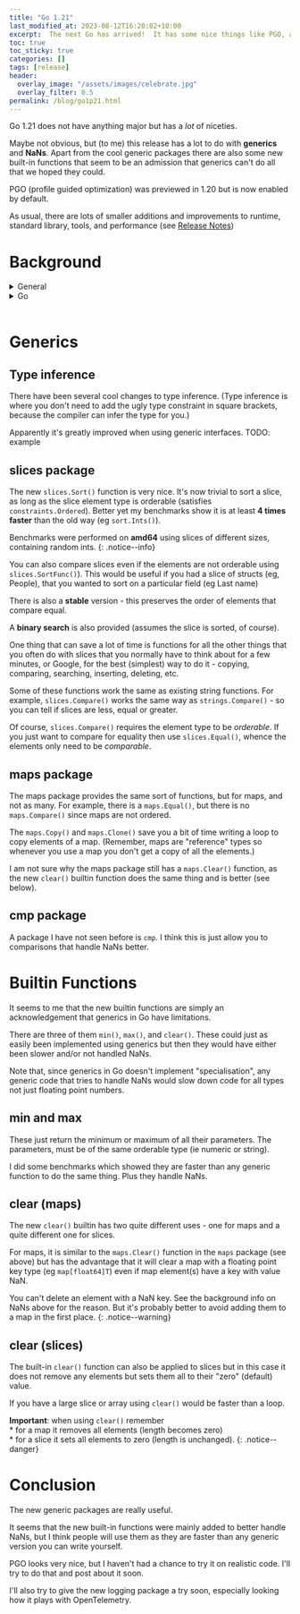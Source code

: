 ```yaml
---
title: "Go 1.21"
last_modified_at: 2023-08-12T16:20:02+10:00
excerpt:  The next Go has arrived!  It has some nice things like PGO, and `slices.Sort()`, but beware the pitfalls
toc: true
toc_sticky: true
categories: []
tags: [release]
header:
  overlay_image: "/assets/images/celebrate.jpg"
  overlay_filter: 0.5
permalink: /blog/go1p21.html
---
```


Go 1.21 does not have anything major but has a _lot_ of niceties.

Maybe not obvious, but (to me) this release has a lot to do with **generics** and **NaNs**.  Apart from the cool generic packages there are also some new built-in functions that seem to be an admission that generics can't do all that we hoped they could.

PGO (profile guided optimization) was previewed in 1.20 but is now enabled by default.

As usual, there are lots of smaller additions and  improvements to runtime, standard library, tools, and performance (see [Release Notes](https://tip.golang.org/doc/go1.21))

# Background

<details markdown="1">
<summary>General</summary>
Here's some background info on NaN ("not a number") as it helps understand the point of the built-in functions and the new `cmp` package.
{: .notice--info}

**NaN**

NaNs cause lots of problems. You may be wondering what the point of them is.

NaNs are part of the IEEE floating point specification (which is what Go uses for `float32` and `float64`). It's almost a ubiquitous standard for floating point numbers now. I believe all implementations of Go run on hardware with support (ie CPU instructions) for IEEE floating point numbers.

I'm not sure if this is documented but (from what I understand) some clever electrical engineers decided to invent special floating point values (NaNs) as a way to simplify error-handling.  Instead of an error (like divide by zero, or square root of -1) being signalled after every operation you can do a series of operations (add, multiply, etc) and you only have to check at the end if the final value is NaN to see if something went wrong.

Like other forms of "in-band signalling" this causes problems.

Comparing a value to NaN obviously should give a false result - right?  But what about comparing two NaNs to each other?  It would be very confusing if that gave a true result since they are not the same value (or even values at all).

Booleans can only be true or false.  There is no NaB (not a Boolean).  So comparing NaNs always gives false.

As Gophers, we know that using tricks to simplify error-handling is fraught with danger.  There are a lot of good things about IEEE floats but NaNs are a perennial source of problems.

**C++**

It's exciting that generic sorting has now made it into the Go Standard Library. 

I'll never forget when I first got hold of the (then new) C++ STL library, 25 years ago now.  The first thing I did was benchmark the sorting algorithms to compare against the traditional way - using the C standard library `qsort()` function.

At the time I did not appreciate how templates (C++ name for parametric polymorphism, ie generics) could provide performance _and_ type safety.

I was hoping that the STL sort algorithm would be faster.  I was astounded that STL sorting ran at least 5 times faster than the equivalent use of `qsort()`.

There are similar improvements, in speed and type-safety, using Go's `slices.Sort()`. 
</details>
<!--****************************-->
<details markdown="1">
<summary>Go</summary>
<br/>
After Go 1.18 added generics, I have been eagerly awaiting each new release for the addition of generic packages to the standard library. (If you didn't know Go has a new release every 6 months like clockwork.)

Rob Pike vetoed the idea of generic packages being added to 1.18 and said we should wait a bit.  Instead, we got some "experimental" packages at https://pkg.go.dev/golang.org/x/exp.  As far as I can see the standard library packages are the same as the experimental packages that we saw more than a year ago.

* [slices](https://pkg.go.dev/golang.org/x/exp/slices)
* [maps](https://pkg.go.dev/golang.org/x/exp/maps)

**Sets**

One thing we still need is a generic **sets** package, like the one Russ Cox wrote even before 1.18 (using go2go transpiler).

I always found using maps as sets was particularly ugly - and even error-prone.  So a generic set package using an underlying map would be great.

In fact, I started writing a generic set package, but assumed that one would be added.  So instead, I put a lot of effort into a similar, but strangely different, [rangeset](https://github.com/AndrewWPhillips/rangeset) package.

**Clearing maps**

When I first used maps in Go I was a bit confused about how to clear a map (remove all elements).  Then I realised it's a simple matter (most of the time) to just create a new map (using `make()`) and let the GC clean up the old one.

However, sometimes you do have to clear out a map, because there is a copy of it - ie. the map has been assigned or passed as a parameter that is somehow still in use.  In this case you need to manually iterate the map elements and delete them all.

Note that, this way of clearing a map will not work if the key of the map is a floating point number and you have added element(s) with a key of NaN.  In this case you should use the new builtin `clear()` function (see below).


</details>
<!--****************************-->
<br/>

# Generics

## Type inference

There have been several cool changes to type inference. (Type inference is where you don't need to add the ugly type constraint in square brackets, because the compiler can infer the type for you.)

Apparently it's greatly improved when using generic interfaces.  TODO: example

## slices package

The new `slices.Sort()` function is very nice.  It's now trivial to sort a slice, as long as the slice element type is orderable (satisfies `constraints.Ordered`).  Better yet my benchmarks show it is at least **4 times faster** than the old way (eg `sort.Ints()`).

Benchmarks were performed on **amd64** using slices of different sizes, containing random ints.
{: .notice--info}

You can also compare slices even if the elements are not orderable using `slices.SortFunc()`).  This would be useful if you had a slice of structs (eg, People), that you wanted to sort on a particular field (eg Last name)

There is also a **stable** version - this preserves the order of elements that compare equal.

A **binary search** is also provided (assumes the slice is sorted, of course).  

One thing that can save a lot of time is functions for all the other things that you often do with slices that you normally have to think about for a few minutes, or Google, for the best (simplest) way to do it - copying, comparing, searching, inserting, deleting, etc.

Some of these functions work the same as existing string functions. For example, `slices.Compare()` works the same way as `strings.Compare()` - so you can tell if slices are less, equal or greater.

Of course, `slices.Compare()` requires the element type to be _orderable_.  If you just want to compare for equality then use `slices.Equal()`, whence the elements only need to be _comparable_.

## maps package

The maps package provides the same sort of functions, but for maps, and not as many.  For example, there is a `maps.Equal()`, but there is no `maps.Compare()` since maps are not ordered.

The `maps.Copy()` and `maps.Clone()` save you a bit of time writing a loop to copy elements of a map.  (Remember, maps are "reference" types so whenever you use a map you don't get a copy of all the elements.)

I am not sure why the maps package still has a `maps.Clear()` function, as the new `clear()` builtin function does the same thing and is better (see below).

## cmp package

A package I have not seen before is `cmp`.  I think this is just allow you to comparisons that handle NaNs better.

# Builtin Functions

It seems to me that the new builtin functions are simply an acknowledgement that generics in Go have limitations.

There are three of them `min()`, `max()`, and `clear()`.  These could just as easily been implemented using generics but then they would have either been slower and/or not handled NaNs.

Note that, since generics in Go doesn't implement "specialisation", any generic code that tries to handle NaNs would slow down code for all types not just floating point numbers.

## min and max

These just return the minimum or maximum of all their parameters.  The parameters, must be of the same orderable type (ie numeric or string).

I did some benchmarks which showed they are faster than any generic function to do the same thing.  Plus they handle NaNs.

## clear (maps)

The new `clear()` builtin has two quite different uses - one for maps and a quite different one for slices.

For maps, it is similar to the `maps.Clear()` function in the `maps` package (see above) but has the advantage that it will clear a map with a floating point key type (eg `map[float64]T`) even if map element(s) have a key with value NaN.

You can't delete an element with a NaN key.  See the background info on NaNs above for the reason.  But it's probably better to avoid adding them to a map in the first place.
{: .notice--warning}

## clear (slices)

The built-in `clear()` function can also be applied to slices but in this case it does not remove any elements but sets them all to their "zero" (default) value.

If you have a large slice or array using `clear()` would be faster than a loop.

**Important**: when using `clear()` remember
<br/>* for a map it removes all elements (length becomes zero)
<br/>* for a slice it sets all elements to zero (length is unchanged).
{: .notice--danger}

# Conclusion

The new generic packages are really useful.

It seems that the new built-in functions were mainly added to better handle NaNs, but I think people will use them as they are faster than any generic version you can write yourself.

PGO looks very nice, but I haven't had a chance to try it on realistic code.  I'll try to do that and post about it soon.

I'll also try to give the new logging package a try soon, especially looking how it plays with OpenTelemetry.
